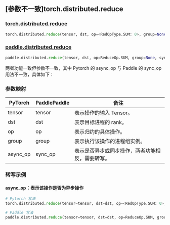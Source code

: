 ## [参数不一致]torch.distributed.reduce

### [torch.distributed.reduce](https://pytorch.org/docs/stable/distributed.html#torch.distributed.reduce)

```python
torch.distributed.reduce(tensor, dst, op=<RedOpType.SUM: 0>, group=None, async_op=False)
```

### [paddle.distributed.reduce](https://www.paddlepaddle.org.cn/documentation/docs/zh/develop/api/paddle/distributed/reduce_cn.html)

```python
paddle.distributed.reduce(tensor, dst, op=ReduceOp.SUM, group=None, sync_op=True)
```

两者功能一致但参数不一致，其中 Pytorch 的 async_op 与 Paddle 的 sync_op 用法不一致，具体如下：

### 参数映射

| PyTorch  | PaddlePaddle | 备注                                          |
| -------- | ------------ | --------------------------------------------- |
| tensor   | tensor       | 表示操作的输入 Tensor。                           |
| dst      | dst          | 表示目标进程的 rank。                  |
| op       | op           | 表示归约的具体操作。                              |
| group    | group        | 表示执行该操作的进程组实例。                            |
| async_op | sync_op      | 表示是否异步或同步操作，两者功能相反，需要转写。 |


### 转写示例
#### async_op：表示该操作是否为异步操作
```python
# Pytorch 写法
torch.distributed.reduce(tensor=tensor, dst=dst, op=<RedOpType.SUM: 0>, group=None, async_op=False)

# Paddle 写法
paddle.distributed.reduce(tensor=tensor, dst=dst, op=ReduceOp.SUM, group=None, sync_op=True)
```
